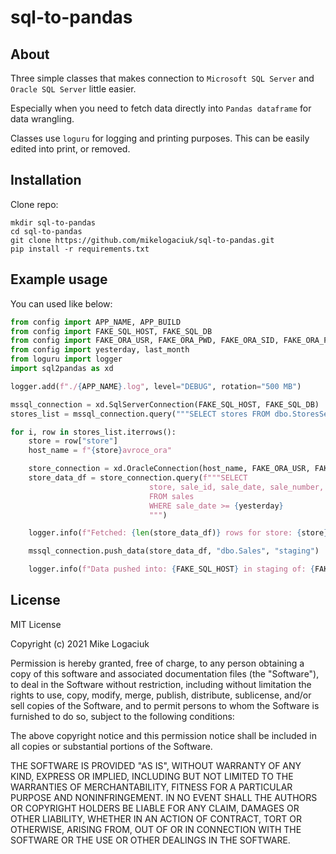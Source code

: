 # sql-to-pandas

## About

Three simple classes that makes connection to `Microsoft SQL Server` and `Oracle SQL Server` little easier.

Especially when you need to fetch data directly into `Pandas dataframe` for data wrangling.

Classes use `loguru` for logging and printing purposes. This can be easily edited into print, or removed.

## Installation

Clone repo:

```shell
mkdir sql-to-pandas
cd sql-to-pandas
git clone https://github.com/mikelogaciuk/sql-to-pandas.git
pip install -r requirements.txt
```

## Example usage

You can used like below:

```py
from config import APP_NAME, APP_BUILD
from config import FAKE_SQL_HOST, FAKE_SQL_DB
from config import FAKE_ORA_USR, FAKE_ORA_PWD, FAKE_ORA_SID, FAKE_ORA_PORT
from config import yesterday, last_month
from loguru import logger
import sql2pandas as xd

logger.add(f"./{APP_NAME}.log", level="DEBUG", rotation="500 MB")

mssql_connection = xd.SqlServerConnection(FAKE_SQL_HOST, FAKE_SQL_DB)
stores_list = mssql_connection.query("""SELECT stores FROM dbo.StoresSetup_V WHERE isClosed != 1""")

for i, row in stores_list.iterrows():
    store = row["store"]
    host_name = f"{store}avroce_ora"

    store_connection = xd.OracleConnection(host_name, FAKE_ORA_USR, FAKE_ORA_PWD, FAKE_ORA_SID, FAKE_ORA_PORT)
    store_data_df = store_connection.query(f"""SELECT 
                               store, sale_id, sale_date, sale_number, sale_value, sale_tax 
                               FROM sales
                               WHERE sale_date >= {yesterday}
                               """)

    logger.info(f"Fetched: {len(store_data_df)} rows for store: {store}.")

    mssql_connection.push_data(store_data_df, "dbo.Sales", "staging")

    logger.info(f"Data pushed into: {FAKE_SQL_HOST} in staging of: {FAKE_SQL_DB}")
```

## License

MIT License

Copyright (c) 2021 Mike Logaciuk

Permission is hereby granted, free of charge, to any person obtaining a copy
of this software and associated documentation files (the "Software"), to deal
in the Software without restriction, including without limitation the rights
to use, copy, modify, merge, publish, distribute, sublicense, and/or sell
copies of the Software, and to permit persons to whom the Software is
furnished to do so, subject to the following conditions:

The above copyright notice and this permission notice shall be included in all
copies or substantial portions of the Software.

THE SOFTWARE IS PROVIDED "AS IS", WITHOUT WARRANTY OF ANY KIND, EXPRESS OR
IMPLIED, INCLUDING BUT NOT LIMITED TO THE WARRANTIES OF MERCHANTABILITY,
FITNESS FOR A PARTICULAR PURPOSE AND NONINFRINGEMENT. IN NO EVENT SHALL THE
AUTHORS OR COPYRIGHT HOLDERS BE LIABLE FOR ANY CLAIM, DAMAGES OR OTHER
LIABILITY, WHETHER IN AN ACTION OF CONTRACT, TORT OR OTHERWISE, ARISING FROM,
OUT OF OR IN CONNECTION WITH THE SOFTWARE OR THE USE OR OTHER DEALINGS IN THE
SOFTWARE.